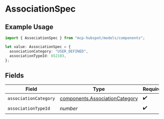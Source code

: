 # AssociationSpec

## Example Usage

```typescript
import { AssociationSpec } from "mcp-hubspot/models/components";

let value: AssociationSpec = {
  associationCategory: "USER_DEFINED",
  associationTypeId: 652103,
};
```

## Fields

| Field                                                                            | Type                                                                             | Required                                                                         | Description                                                                      |
| -------------------------------------------------------------------------------- | -------------------------------------------------------------------------------- | -------------------------------------------------------------------------------- | -------------------------------------------------------------------------------- |
| `associationCategory`                                                            | [components.AssociationCategory](../../models/components/associationcategory.md) | :heavy_check_mark:                                                               | N/A                                                                              |
| `associationTypeId`                                                              | *number*                                                                         | :heavy_check_mark:                                                               | N/A                                                                              |